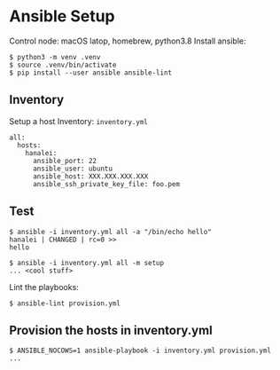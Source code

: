 # Ansible Setup

Control node: macOS latop, homebrew, python3.8
Install ansible:

```
$ python3 -m venv .venv
$ source .venv/bin/activate
$ pip install --user ansible ansible-lint
```

## Inventory

Setup a host Inventory: `inventory.yml`

```
all:
  hosts:
    hanalei:
      ansible_port: 22
      ansible_user: ubuntu
      ansible_host: XXX.XXX.XXX.XXX
      ansible_ssh_private_key_file: foo.pem
```

## Test

```
$ ansible -i inventory.yml all -a "/bin/echo hello"
hanalei | CHANGED | rc=0 >>
hello

$ ansible -i inventory.yml all -m setup
... <cool stuff>
```

Lint the playbooks:

```
$ ansible-lint provision.yml
```

## Provision the hosts in inventory.yml

```
$ ANSIBLE_NOCOWS=1 ansible-playbook -i inventory.yml provision.yml
...
```

